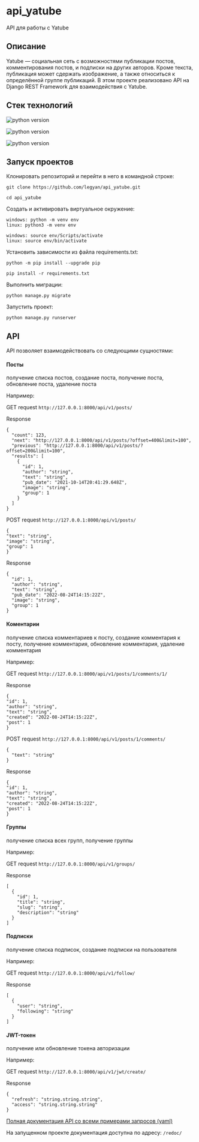 # api_yatube
API для работы с Yatube


## Описание

Yatube — cоциальная сеть с возможностями публикации постов, комментирования постов, и подписки на других авторов.
Кроме текста, публикация может сдержать изображение, а также относиться к определённой группе публикаций.
В этом проекте реализовано API на Django REST Framework для взаимодействия с Yatube.

## Стек технологий

![python version](https://img.shields.io/badge/Python-3.8-yellowgreen) 

![python version](https://img.shields.io/badge/Django-2.2.16-yellowgreen)

![python version](https://img.shields.io/badge/djangorestframework-3.12.4-yellowgreen) 

## Запуск проектов

Клонировать репозиторий и перейти в него в командной строке:

```
git clone https://github.com/legyan/api_yatube.git
```

```
cd api_yatube
```

Cоздать и активировать виртуальное окружение:

```
windows: python -m venv env
linux: python3 -m venv env
```

```
windows: source env/Scripts/activate
linux: source env/bin/activate
```

Установить зависимости из файла requirements.txt:

```
python -m pip install --upgrade pip
```

```
pip install -r requirements.txt
```

Выполнить миграции:

```
python manage.py migrate
```

Запустить проект:

```
python manage.py runserver
```

## API

API позволяет взаимодействовать со следующими сущностями:

#### Посты 
получение списка постов, создание поста, получение поста, обновление поста, удаление поста

Например:

GET request ```http://127.0.0.1:8000/api/v1/posts/```

Response
```
{
  "count": 123,
  "next": "http://127.0.0.1:8000/api/v1/posts/?offset=400&limit=100",
  "previous": "http://127.0.0.1:8000/api/v1/posts/?offset=200&limit=100",
  "results": [
    {
      "id": 1,
      "author": "string",
      "text": "string",
      "pub_date": "2021-10-14T20:41:29.648Z",
      "image": "string",
      "group": 1
    }
  ]
}
```

POST request ```http://127.0.0.1:8000/api/v1/posts/```
```
{
"text": "string",
"image": "string",
"group": 1
}
```

Response
```
{
  "id": 1,
  "author": "string",
  "text": "string",
  "pub_date": "2022-08-24T14:15:22Z",
  "image": "string",
  "group": 1
}
```

#### Коментарии
получение списка комментариев к посту, создание комментария к посту, получение комментария, обновление комментария, удаление комментария

Например:

GET request ```http://127.0.0.1:8000/api/v1/posts/1/comments/1/```

Response
```
{
"id": 1,
"author": "string",
"text": "string",
"created": "2022-08-24T14:15:22Z",
"post": 1
}
```

POST request ```http://127.0.0.1:8000/api/v1/posts/1/comments/```
```
{
  "text": "string"
}
```

Response
```
{
"id": 1,
"author": "string",
"text": "string",
"created": "2022-08-24T14:15:22Z",
"post": 1
}
```

#### Группы
получение списка всех групп, получение группы

Например:

GET request ```http://127.0.0.1:8000/api/v1/groups/```

Response
```
[
  {
    "id": 1,
    "title": "string",
    "slug": "string",
    "description": "string"
  }
]
```
#### Подписки
получение списка подписок, создание подписки на пользователя

Например:

GET request ```http://127.0.0.1:8000/api/v1/follow/```

Response
```
[
  {
    "user": "string",
    "following": "string"
  }
]
```

#### JWT-токен
получение или обновление токена авторизации

Например:

GET request ```http://127.0.0.1:8000/api/v1/jwt/create/```

Response
```
{
  "refresh": "string.string.string",
  "access": "string.string.string"
}
```

[Полная документация API со всеми примерами запросов (yaml)](https://github.com/Legyan/api_final_yatube/blob/master/yatube_api/static/redoc.yaml)

На запущенном проекте документация доступна по адресу: ```/redoc/```
